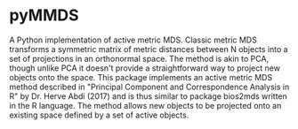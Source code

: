 # pyMMDS

A Python implementation of active metric MDS. Classic metric MDS transforms a 
symmetric matrix of metric distances between N objects into a set of projections 
in an orthonormal space. The method is akin to PCA, though unlike PCA it doesn't 
provide a straightforward way to project new objects onto the space. This 
package implements an active metric MDS method described in "Principal Component 
and Correspondence Analysis in R" by Dr. Herve Abdi (2017) and is thus similar 
to package bios2mds written in the R language. The method allows new objects to 
be projected onto an existing space defined by a set of active objects.
